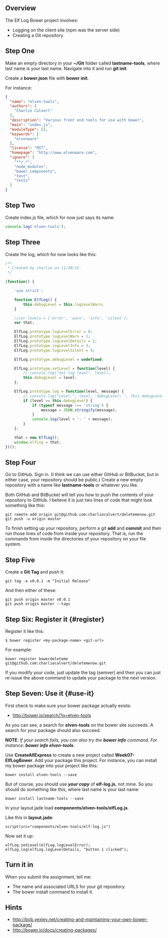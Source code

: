 ## Overview

The Elf Log Bower project involves:

- Logging on the client site (npm was the server side)
- Creating a Git repository


## Step One


Make an empty directory in your **~/Git** folder called **lastname-tools**, where last name is your last name. Navigate into it and run **git init**.

Create a **bower.json** file with **bower init**.

For instance:

```json
{
  "name": "elven-tools",
  "authors": [
    "Charlie Calvert"
  ],
  "description": "Various front end tools for use with bower",
  "main": "index.js",
  "moduleType": [],
  "keywords": [
    "elvenware"
  ],
  "license": "MIT",
  "homepage": "http://www.elvenware.com",
  "ignore": [
    "**/.*",
    "node_modules",
    "bower_components",
    "test",
    "tests"
  ]
}
```

## Step Two

Create index.js file, which for now just says its name:

```javascript
console.log('elven-tools');
```

## Step Three

Create the log, which for now looks like this:

```javascript
/**
 * Created by charlie on 11/30/15.
 */

(function() {

    'use strict';

    function ElfLog() {
        this.debugLevel = this.logLevelWarn;
    }

    //var levels = ['error', 'warn', 'info', 'silent'];
    var that;

    ElfLog.prototype.logLevelError = 0;
    ElfLog.prototype.logLevelWarn = 1;
    ElfLog.prototype.logLevelDetails = 2;
    ElfLog.prototype.logLevelInfo = 3;
    ElfLog.prototype.logLevelSilent = 4;

    ElfLog.prototype.debugLevel = undefined;

    ElfLog.prototype.setLevel = function(level) {
        // console.log("Set log level", level);
        this.debugLevel = level;
    };

    ElfLog.prototype.log = function(level, message) {
        // console.log("Level:", level, 'debugLevel: ', this.debugLevel);
        if (level >= this.debugLevel) {
            if (typeof message !== 'string') {
                message = JSON.stringify(message);
            }
            console.log(level + ': ' + message);
        }
    };

    that = new ElfLog();
    window.elfLog = that;
})();
```

## Step Four

Go to GitHub. Sign in. (I think we can use either GitHub or BitBucket, but in either case, your repository should be public.) Create a new empty repository with a name like **lastname-tools** or whatever you like.

Both GitHub and BitBucket will tell you how to push the contents of your repository to GitHub. I believe it is just two lines of code that might look something like this:

```
git remote add origin git@github.com:charliecalvert/deletemenow.git
git push -u origin master
```

To finish setting up your repository, perform a git **add** and **commit** and then run those lines of code from inside your repository. That is, run the commands from inside the directories of your repository on your file system.

## Step Five

Create a **Git Tag** and push it:

```
git tag -a v0.0.1 -m "Initial Release"
```

And then either of these:

```
git push origin master v0.0.1
git push origin master --tags
```

## Step Six: Register it {#register}

Register it like this:

```
$ bower register <my-package-name> <git-url>
```

For example:

```
bower register bowerdeleteme git@github.com:charliecalvert/deletemenow.git
```

If you modify your code, just update the tag (semver) and then you can just re-issue the above command to update your package to the next version.

## Step Seven: Use it {#use-it}

First check to make sure your bower package actually exists:

- <http://bower.io/search/?q=elven-tools>

As you can see, a search for **elven-tools** on the bower site succeeds. A search for your package should also succeed.

**NOTE**: *If your search fails, you can also try the **bower info** command. For instance: **bower info elven-tools**.*

Use **CreateAllExpress** to create a new project called **Week07-ElfLogBower**. Add your package this project. For instance, you can install my bower package into your project like this:

```
bower install elven-tools --save
```

But of course, you should use ***your copy*** of **elf-log.js**, not mine. So you should do something like this, where last name is your last name:

```
bower install lastname-tools --save
```

In your layout.jade load **components/elven-tools/elfLog.js**.

Like this in **layout.jade**:

```
script(src="components/elven-tools/elf-log.js")
```

Now set it up:

```
elfLog.setLevel(elfLog.logLevelError);
elfLog.log(elfLog.logLevelDetails, "button 1 clicked");
```

## Turn it in

When you submit the assignment, tell me:

- The name and associated URLS for your git repository.
- The bower install command to install it.

## Hints

- <http://bob.yexley.net/creating-and-maintaining-your-own-bower-package/>
- <http://bower.io/docs/creating-packages/>
